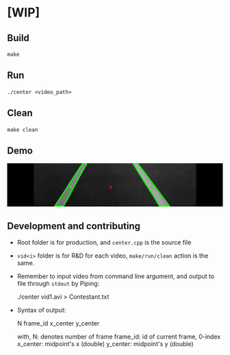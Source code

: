 # [WIP]

## Build
```
make
```

## Run
```
./center <video_path>
```

## Clean
```
make clean
```

## Demo
![Crop](demos/crop.png)


## Development and contributing

+ Root folder is for production, and `center.cpp` is the source file

+ `vid<i>` folder is for R&D for each video, `make/run/clean` action is the same.

+ Remember to input video from command line argument, and output to file through `stdout` by Piping:
    
    ./center vid1.avi > Contestant.txt 

+ Syntax of output:
    
    N
    frame_id x_center y_center

    with,
        N: denotes number of frame
        frame_id: id of current frame, 0-index
        x_center: midpoint's x (double)
        y_center: midpoint's y (double)
